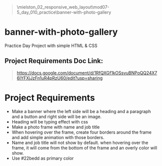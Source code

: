  > \mielston_02_responsive_web_layout\mod07-5_day_010_practice\banner-with-photo-gallery
# banner-with-photo-gallery
Practice Day Project with simple HTML &amp; CSS
## Project Requirements Doc Link:
> https://docs.google.com/document/d/1RfQXGf1kOSsvuBNPoQQ24X76IYFXjJzFn1uR4pRzU60/edit?usp=sharing

# Project Requirements
- Make a banner where the left side will be a heading and a paragraph and a button and right side will be an image.
- Heading will be typing effect with css
- Make a photo frame with name and job title
- When hovering over the frame, create four borders around the frame and add simple animation with those borders.
- Name and job title will not show by default. when hovering over the frame, it will come from the bottom of the frame and an overly color will show.
- Use #22bedd as primary color

